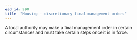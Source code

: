 ```yaml
---
esd_id: 590
title: "Housing - discretionary final management orders"
---
```


A local authority may make a final management order in certain circumstances and must take certain steps once it is in force. 

